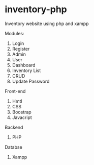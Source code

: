 # inventory-php

Inventory website using php and xampp

Modules:
1. Login
2. Register
3. Admin
4. User
5. Dashboard
6. Inventory List
7. CRUD
8. Update Password
   

Front-end
1. Hmtl
2. CSS
3. Boostrap
4. Javacript

Backend
1. PHP

Databse
1. Xampp
